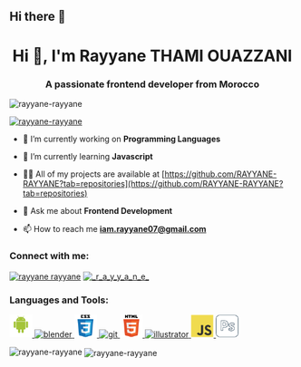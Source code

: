 ## Hi there 👋
<h1 align="center">Hi 👋, I'm Rayyane THAMI OUAZZANI</h1>
<h3 align="center">A passionate frontend developer from Morocco</h3>

<p align="left"> <img src="https://komarev.com/ghpvc/?username=rayyane-rayyane&label=Profile%20views&color=0e75b6&style=flat" alt="rayyane-rayyane" /> </p>

<p align="left"> <a href="https://github.com/ryo-ma/github-profile-trophy"><img src="https://github-profile-trophy.vercel.app/?username=rayyane-rayyane" alt="rayyane-rayyane" /></a> </p>

- 🔭 I’m currently working on **Programming Languages**

- 🌱 I’m currently learning **Javascript**

- 👨‍💻 All of my projects are available at [https://github.com/RAYYANE-RAYYANE?tab=repositories](https://github.com/RAYYANE-RAYYANE?tab=repositories)

- 💬 Ask me about **Frontend Development**

- 📫 How to reach me **iam.rayyane07@gmail.com**

<h3 align="left">Connect with me:</h3>
<p align="left">
<a href="https://fb.com/rayyane rayyane" target="blank"><img align="center" src="https://raw.githubusercontent.com/rahuldkjain/github-profile-readme-generator/master/src/images/icons/Social/facebook.svg" alt="rayyane rayyane" height="30" width="40" /></a>
<a href="https://instagram.com/_r_a_y_y_a_n_e_" target="blank"><img align="center" src="https://raw.githubusercontent.com/rahuldkjain/github-profile-readme-generator/master/src/images/icons/Social/instagram.svg" alt="_r_a_y_y_a_n_e_" height="30" width="40" /></a>
</p>

<h3 align="left">Languages and Tools:</h3>
<p align="left"> <a href="https://developer.android.com" target="_blank" rel="noreferrer"> <img src="https://raw.githubusercontent.com/devicons/devicon/master/icons/android/android-original-wordmark.svg" alt="android" width="40" height="40"/> </a> <a href="https://www.blender.org/" target="_blank" rel="noreferrer"> <img src="https://download.blender.org/branding/community/blender_community_badge_white.svg" alt="blender" width="40" height="40"/> </a> <a href="https://www.w3schools.com/css/" target="_blank" rel="noreferrer"> <img src="https://raw.githubusercontent.com/devicons/devicon/master/icons/css3/css3-original-wordmark.svg" alt="css3" width="40" height="40"/> </a> <a href="https://git-scm.com/" target="_blank" rel="noreferrer"> <img src="https://www.vectorlogo.zone/logos/git-scm/git-scm-icon.svg" alt="git" width="40" height="40"/> </a> <a href="https://www.w3.org/html/" target="_blank" rel="noreferrer"> <img src="https://raw.githubusercontent.com/devicons/devicon/master/icons/html5/html5-original-wordmark.svg" alt="html5" width="40" height="40"/> </a> <a href="https://www.adobe.com/in/products/illustrator.html" target="_blank" rel="noreferrer"> <img src="https://www.vectorlogo.zone/logos/adobe_illustrator/adobe_illustrator-icon.svg" alt="illustrator" width="40" height="40"/> </a> <a href="https://developer.mozilla.org/en-US/docs/Web/JavaScript" target="_blank" rel="noreferrer"> <img src="https://raw.githubusercontent.com/devicons/devicon/master/icons/javascript/javascript-original.svg" alt="javascript" width="40" height="40"/> </a> <a href="https://www.photoshop.com/en" target="_blank" rel="noreferrer"> <img src="https://raw.githubusercontent.com/devicons/devicon/master/icons/photoshop/photoshop-line.svg" alt="photoshop" width="40" height="40"/> </a> </p>

<p><img align="left" src="https://github-readme-stats.vercel.app/api/top-langs?username=rayyane-rayyane&show_icons=true&locale=en&layout=compact" alt="rayyane-rayyane" /></p>

<p>&nbsp;<img align="center" src="https://github-readme-stats.vercel.app/api?username=rayyane-rayyane&show_icons=true&locale=en" alt="rayyane-rayyane" /></p>

